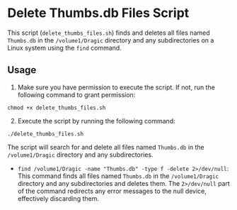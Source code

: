 # Delete Thumbs.db Files Script

This script (`delete_thumbs_files.sh`) finds and deletes all files named `Thumbs.db` in the `/volume1/Dragic` directory and any subdirectories on a Linux system using the `find` command.

## Usage
1. Make sure you have permission to execute the script. If not, run the following command to grant permission:

```console
chmod +x delete_thumbs_files.sh
```

2. Execute the script by running the following command:

```console
./delete_thumbs_files.sh
```

The script will search for and delete all files named `Thumbs.db` in the `/volume1/Dragic` directory and any subdirectories.

* `find /volume1/Dragic -name "Thumbs.db" -type f -delete 2>/dev/null`: This command finds all files named `Thumbs.db` in the `/volume1/Dragic` directory and any subdirectories and deletes them. The `2>/dev/null` part of the command redirects any error messages to the null device, effectively discarding them.
